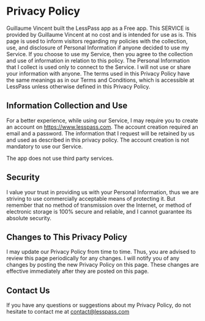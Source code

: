 # Privacy Policy

Guillaume Vincent built the LessPass app as a Free app. This SERVICE is provided by Guillaume Vincent at no cost and is intended for use as is.
This page is used to inform visitors regarding my policies with the collection, use, and disclosure of Personal Information if anyone decided to use my Service.
If you choose to use my Service, then you agree to the collection and use of information in relation to this policy. The Personal Information that I collect is used only to connect to the Service. I will not use or share your information with anyone.
The terms used in this Privacy Policy have the same meanings as in our Terms and Conditions, which is accessible at LessPass unless otherwise defined in this Privacy Policy.
## Information Collection and Use
For a better experience, while using our Service, I may require you to create an account on https://www.lesspass.com. The account creation required an email and a password. The information that I request will be retained by us and used as described in this privacy policy.
The account creation is not mandatory to use our Service.

The app does not use third party services.

## Security
I value your trust in providing us with your Personal Information, thus we are striving to use commercially acceptable means of protecting it. But remember that no method of transmission over the Internet, or method of electronic storage is 100% secure and reliable, and I cannot guarantee its absolute security.

## Changes to This Privacy Policy
I may update our Privacy Policy from time to time. Thus, you are advised to review this page periodically for any changes. I will notify you of any changes by posting the new Privacy Policy on this page. These changes are effective immediately after they are posted on this page.

## Contact Us
If you have any questions or suggestions about my Privacy Policy, do not hesitate to contact me at contact@lesspass.com


